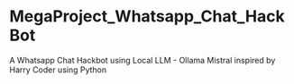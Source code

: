 # MegaProject_Whatsapp_Chat_HackBot
A Whatsapp Chat Hackbot using Local LLM - Ollama Mistral inspired by Harry Coder using Python
